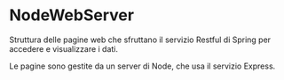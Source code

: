 # NodeWebServer
Struttura delle pagine web che sfruttano il servizio Restful di Spring per accedere e visualizzare i dati.

Le pagine sono gestite da un server di Node, che usa il servizio Express.
